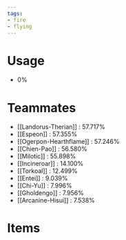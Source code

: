 ```yaml
---
tags:
- fire
- flying
---
```

# Usage
- 0%
# Teammates
- [[Landorus-Therian]] : 57.717%
- [[Espeon]] : 57.355%
- [[Ogerpon-Hearthflame]] : 57.246%
- [[Chien-Pao]] : 56.580%
- [[Milotic]] : 55.898%
- [[Incineroar]] : 14.100%
- [[Torkoal]] : 12.499%
- [[Entei]] : 9.039%
- [[Chi-Yu]] : 7.996%
- [[Gholdengo]] : 7.956%
- [[Arcanine-Hisui]] : 7.538%
# Items